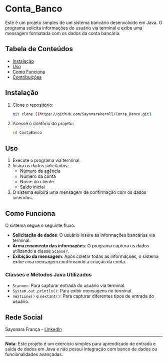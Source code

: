 # Conta_Banco

Este é um projeto simples de um sistema bancário desenvolvido em Java. O programa solicita informações do usuário via terminal e exibe uma mensagem formatada com os dados da conta bancária.

## Tabela de Conteúdos
- [Instalação](#instalação)
- [Uso](#uso)
- [Como Funciona](#como-funciona)
- [Contribuições](#contribuições)

## Instalação

1. Clone o repositório:
    ```bash
    git clone [(https://github.com/Sayonarakeroll/Conta_Banco.git)
    ```

2. Acesse o diretório do projeto:
    ```bash
    cd ContaBanco
    ```

## Uso

1. Execute o programa via terminal.
2. Insira os dados solicitados:
   - Número da agência
   - Número da conta
   - Nome do cliente
   - Saldo inicial
3. O sistema exibirá uma mensagem de confirmação com os dados inseridos.

## Como Funciona

O sistema segue o seguinte fluxo:

- **Solicitação de dados**: O usuário insere as informações bancárias via terminal.
- **Armazenamento das informações**: O programa captura os dados utilizando a classe `Scanner`.
- **Exibição da mensagem**: Após coletar todas as informações, o sistema exibe uma mensagem confirmando a criação da conta.

### Classes e Métodos Java Utilizados

- `Scanner`: Para capturar entrada do usuário via terminal.
- `System.out.println()`: Para exibir mensagens no terminal.
- `nextLine()` e `nextInt()`: Para capturar diferentes tipos de entrada do usuário.

## Rede Social

Sayonara França - [LinkedIn](https://www.linkedin.com/in/sayonara-frança/)


---

**Nota**: Este projeto é um exercício simples para aprendizado de entrada e saída de dados em Java e não possui integração com banco de dados ou funcionalidades avançadas.
